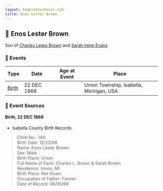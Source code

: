 ```yaml
---
layout: templates/basic.njk
title: Enos Lester Brown
---
```

## 🔵 Enos Lester Brown

Son of [Charles Lewis Brown](/people/7/70538697) and [Sarah Irene Evans](/people/4/47294572)

### 📆 Events

Type | Date | Age at Event | Place
------ | ------ | ------ | ------
[Birth](#event-event-2) | 22 DEC 1868 |  | Union Township, Isabella, Michigan, USA

### 📰 Event Sources

#### <a id="event-event-2"></a> Birth, 22 DEC 1868
* Isabella County Birth Records
>   
  > Child No.: 149  
  > Birth Date: 12/22/68  
  > Name: Enos Lester Brown  
  > Sex: Male  
  > Birth Place: Union  
  > Full Name of Each: Charles L. Brown & Sarah Brown  
  > Residence: Union, MI  
  > Birth Place: Not Given  
  > Occupation of Father: Farmer  
  > Date of Record: 06/05/69